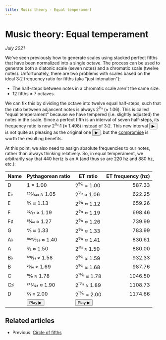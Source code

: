 ```yaml
---
title: Music theory - Equal temperament
---
```

<script src="Sound.js"></script>

# Music theory: Equal temperament

*July 2021*

<script>var d = 587.3295;</script>

We've seen previously how to generate scales using stacked perfect fifths that have been normalized into a single octave. The process can be used to generate both a diatonic scale (seven notes) and a chromatic scale (twelve notes). Unfortunately, there are two problems with scales based on the ideal 3:2 frequency ratio for fifths (aka "just intonation"):

* The half-steps between notes in a chromatic scale aren't the same size.
* 12 fifths &ne; 7 octaves.

We can fix this by dividing the octave into twelve equal half-steps, such that the ratio between adjancent notes is always 2<sup>1&frasl;12</sup> (&approx; 1.06). This is called "equal temperament" because we have tempered (i.e. slightly adjusted) the notes in the scale. Since a perfect fifth is an interval of seven half-steps, its frequency ratio is now 2<sup>7&frasl;12</sup>:1 (&approx; 1.498) instead of 3:2. This new interval <button onclick="playRatios([1, 2 ** (7/12)], 440)">&#9654;</button> is not quite as pleasing as the original one <button onclick="playRatios([1, 3/2], 440)">&#9654;</button>, but the [compromise](https://youtu.be/6NlI4No3s0M?t=28) is worth the resulting benefits.

At this point, we also need to assign absolute frequencies to our notes, rather than always thinking relatively. So, in equal temperament, we arbitrarily say that 440 hertz is an A (and thus so are 220 hz and 880 hz, etc.):

| Name     | Pythagorean ratio            | ET ratio                              | ET frequency (hz) |
| -------- | ---------------------------- | ------------------------------------- | ----------------: |
| D        | 1 = 1.00                     | 2<sup>0&frasl;12</sup> = 1.00         | 587.33		      |
| E&flat;  | 256&frasl;243 &approx; 1.05  | 2<sup>1&frasl;12</sup> &approx; 1.06  | 622.25		      |
| E        | 9&frasl;8 &approx; 1.13      | 2<sup>2&frasl;12</sup> &approx; 1.12  | 659.26		      |
| F        | 32&frasl;27 &approx; 1.19    | 2<sup>3&frasl;12</sup> &approx; 1.19  | 698.46		      |
| F&sharp; | 81&frasl;64 &approx; 1.27    | 2<sup>4&frasl;12</sup> &approx; 1.26  | 739.99		      |
| G        | 4&frasl;3 &approx; 1.33      | 2<sup>5&frasl;12</sup> &approx; 1.33  | 783.99		      |
| A&flat;  | 1024&frasl;729 &approx; 1.40 | 2<sup>6&frasl;12</sup> &approx; 1.41  | 830.61		      |
| A        | 3&frasl;2 &approx; 1.50      | 2<sup>7&frasl;12</sup> &approx; 1.50  | 880.00    	      |
| B&flat;  | 128&frasl;81 &approx; 1.58   | 2<sup>8&frasl;12</sup> &approx; 1.59  | 932.33		      |
| B        | 27&frasl;16 &approx; 1.69    | 2<sup>9&frasl;12</sup> &approx; 1.68  | 987.76		      |
| C        | 16&frasl;9 &approx; 1.78     | 2<sup>10&frasl;12</sup> &approx; 1.78 | 1046.50		      |
| C&sharp; | 243&frasl;128 &approx; 1.90  | 2<sup>11&frasl;12</sup> &approx; 1.89 | 1108.73		      |
| D        | 2&frasl;1 = 2.00             | 2<sup>12&frasl;12</sup> = 2.00        | 1174.66		      |
|          | <button onclick="playRatios([1, 256/243, 9/8, 32/27, 81/64, 4/3, 1024/729, 3/2, 128/81, 27/16, 16/9, 243/128, 2], d)">Play &#9654;</button> | <button onclick="playRatios([2**(0/12), 2**(1/12), 2**(2/12), 2**(3/12), 2**(4/12), 2**(5/12), 2**(6/12), 2**(7/12), 2**(8/12), 2**(9/12), 2**(10/12), 2**(11/12), 2**(12/12)], d)">Play &#9654;</button>

## Related articles

* Previous: [Circle of fifths](04-CircleOfFifths.html)
